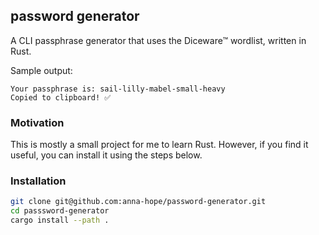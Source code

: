## password generator

A CLI passphrase generator that uses the Diceware™ wordlist, written in Rust.

Sample output:
```
Your passphrase is: sail-lilly-mabel-small-heavy
Copied to clipboard! ✅
```

### Motivation

This is mostly a small project for me to learn Rust. However, if you find it useful, you can install it using the steps below. 

### Installation

```bash
git clone git@github.com:anna-hope/password-generator.git
cd passsword-generator
cargo install --path .
```

